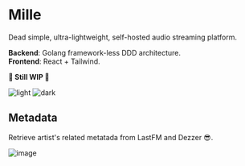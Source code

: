 # Mille

Dead simple, ultra-lightweight, self-hosted audio streaming platform.

**Backend**: Golang framework-less DDD architecture.  
**Frontend**: React + Tailwind.

**🚧 Still WIP 🚧**

![light](https://i.ibb.co/CtYXs3d/image.png)
![dark](https://i.postimg.cc/6pQfJL6N/image.png)

## Metadata

Retrieve artist's related metatada from LastFM and Dezzer 😎.

![image](https://github.com/marcopeocchi/mille/assets/35533749/f84e9c2e-e19f-4c4d-82ff-fa26976d529f)
